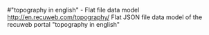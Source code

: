 #"topography in english" - Flat file data model
http://en.recuweb.com/topography/
Flat JSON file data model of the recuweb portal "topography in english"
